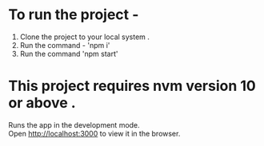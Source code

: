 # To run the project - 
1. Clone the project to your local system . 
2. Run the command - 'npm i'  
3. Run the command 'npm start'


# This project requires nvm version 10 or above .

Runs the app in the development mode.\
Open [http://localhost:3000](http://localhost:3000) to view it in the browser.



